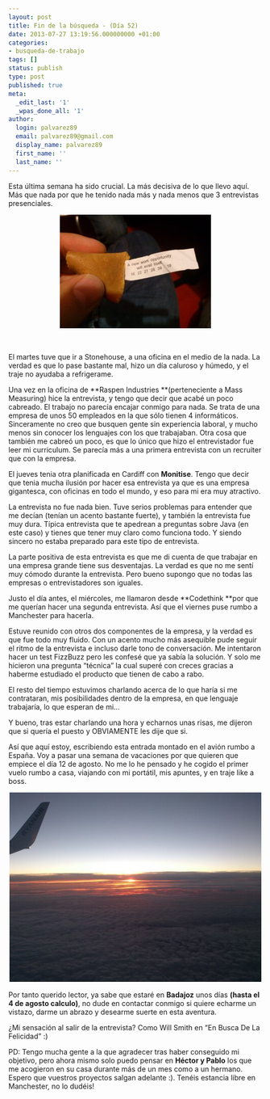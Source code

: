 ```yaml
---
layout: post
title: Fin de la búsqueda - (Día 52)
date: 2013-07-27 13:19:56.000000000 +01:00
categories:
- busqueda-de-trabajo
tags: []
status: publish
type: post
published: true
meta:
  _edit_last: '1'
  _wpas_done_all: '1'
author:
  login: palvarez89
  email: palvarez89@gmail.com
  display_name: palvarez89
  first_name: ''
  last_name: ''
---
```

Esta última semana ha sido crucial. La más decisiva de lo que llevo aquí. Más
que nada por que he tenido nada más y nada menos que 3 entrevistas
presenciales.

<p style="text-align: center;">
  <a href="/wp-content/uploads/2013/07/2012-11-12-22.25.11.jpg"><img class="size-medium wp-image-176  aligncenter" alt="Mi primera y única galleta de la suertee" src="/wp-content/uploads/2013/07/2012-11-12-22.25.11-300x225.jpg" width="300" height="225" /></a>
</p>

&nbsp;

El martes tuve que ir a Stonehouse, a una oficina en el medio de la nada. La
verdad es que lo pase bastante mal, hizo un día caluroso y húmedo, y el traje
no ayudaba a refrigerame.

<!--more-->

Una vez en la oficina de **Raspen Industries **(perteneciente a Mass Measuring)
hice la entrevista, y tengo que decir que acabé un poco cabreado. El trabajo no
parecía encajar conmigo para nada. Se trata de una empresa de unos 50 empleados
en la que sólo tienen 4 informáticos. Sinceramente no creo que busquen gente
sin experiencia laboral, y mucho menos sin conocer los lenguajes con los que
trabajaban. Otra cosa que también me cabreó un poco, es que lo único que hizo
el entrevistador fue leer mi curriculum. Se parecía más a una primera
entrevista con un recruiter que con la empresa.

El jueves tenia otra planificada en Cardiff con **Monitise**. Tengo que decir
que tenia mucha ilusión por hacer esa entrevista ya que es una empresa
gigantesca, con oficinas en todo el mundo, y eso para mi era muy atractivo.

La entrevista no fue nada bien. Tuve serios problemas para entender que me
decían (tenían un acento bastante fuerte), y también la entrevista fue muy
dura. Típica entrevista que te apedrean a preguntas sobre Java (en este caso) y
tienes que tener muy claro como funciona todo. Y siendo sincero no estaba
preparado para este tipo de entrevista.

La parte positiva de esta entrevista es que me di cuenta de que trabajar en una
empresa grande tiene sus desventajas. La verdad es que no me sentí muy cómodo
durante la entrevista. Pero bueno supongo que no todas las empresas o
entrevistadores son iguales.

Justo el día antes, el miércoles, me llamaron desde **Codethink **por que me
querían hacer una segunda entrevista. Así que el viernes puse rumbo a
Manchester para hacerla.

Estuve reunido con otros dos componentes de la empresa, y la verdad es que fue
todo muy fluido. Con un acento mucho más asequible pude seguir el ritmo de la
entrevista e incluso darle tono de conversación. Me intentaron hacer un test
FizzBuzz pero les confesé que ya sabía la solución. Y solo me hicieron una
pregunta &#8220;técnica&#8221; la cual superé con creces gracias a haberme
estudiado el producto que tienen de cabo a rabo.

El resto del tiempo estuvimos charlando acerca de lo que haría si me
contrataran, mis posibilidades dentro de la empresa, en que lenguaje
trabajaría, lo que esperan de mi&#8230;

Y bueno, tras estar charlando una hora y echarnos unas risas, me dijeron que si
quería el puesto y OBVIAMENTE les dije que si.

Así que aquí estoy, escribiendo esta entrada montado en el avión rumbo a
España. Voy a pasar una semana de vacaciones por que quieren que empiece el día
12 de agosto. No me lo he pensado y he cogido el primer vuelo rumbo a casa,
viajando con mi portátil, mis apuntes, y en traje like a boss.

<p style="text-align: center;">
  <a href="/wp-content/uploads/2013/07/wpid-DSC_0510.jpg"><img class="size-full  aligncenter" title="DSC_0510.jpg" alt="Vuelo de vuelta a España tras conseguir el trabajo " src="/wp-content/uploads/2013/07/wpid-DSC_0510.jpg" width="500" height="375" /></a>
</p>

Por tanto querido lector, ya sabe que estaré en **Badajoz** unos días **(hasta
el 4 de agosto calculo)**, no dude en contactar conmigo si quiere echarme un
vistazo, darme un abrazo y desearme suerte en esta aventura.

¿Mi sensación al salir de la entrevista? Como Will Smith en &#8220;En Busca De
La Felicidad&#8221; :)

PD: Tengo mucha gente a la que agradecer tras haber conseguido mi objetivo,
pero ahora mismo solo puedo pensar en **Héctor y Pablo** los que me acogieron
en su casa durante más de un mes como a un hermano. Espero que vuestros
proyectos salgan adelante :). Tenéis estancia libre en Manchester, no lo
dudéis!
